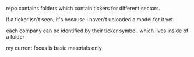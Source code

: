 repo contains folders which contain tickers for different sectors. 

if a ticker isn't seen, it's because I haven't uploaded a model for it yet.  

each company can be identified by their ticker symbol, which lives inside of a folder

my current focus is basic materials only
